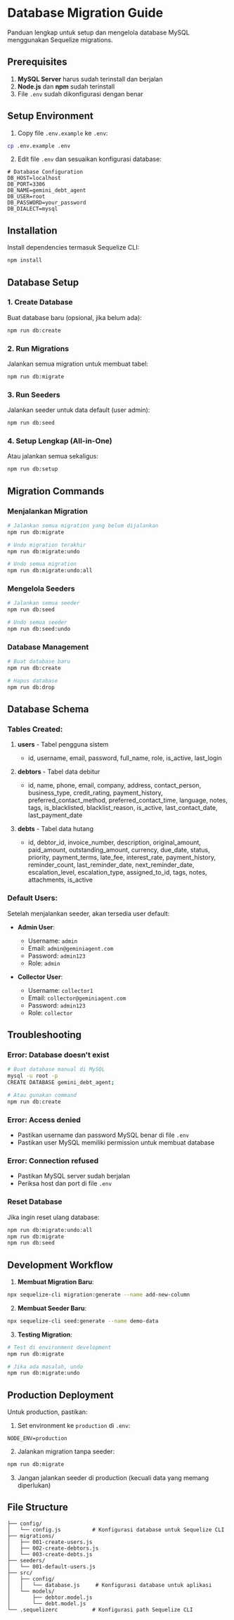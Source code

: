 # Database Migration Guide

Panduan lengkap untuk setup dan mengelola database MySQL menggunakan Sequelize migrations.

## Prerequisites

1. **MySQL Server** harus sudah terinstall dan berjalan
2. **Node.js** dan **npm** sudah terinstall
3. File `.env` sudah dikonfigurasi dengan benar

## Setup Environment

1. Copy file `.env.example` ke `.env`:
```bash
cp .env.example .env
```

2. Edit file `.env` dan sesuaikan konfigurasi database:
```env
# Database Configuration
DB_HOST=localhost
DB_PORT=3306
DB_NAME=gemini_debt_agent
DB_USER=root
DB_PASSWORD=your_password
DB_DIALECT=mysql
```

## Installation

Install dependencies termasuk Sequelize CLI:
```bash
npm install
```

## Database Setup

### 1. Create Database
Buat database baru (opsional, jika belum ada):
```bash
npm run db:create
```

### 2. Run Migrations
Jalankan semua migration untuk membuat tabel:
```bash
npm run db:migrate
```

### 3. Run Seeders
Jalankan seeder untuk data default (user admin):
```bash
npm run db:seed
```

### 4. Setup Lengkap (All-in-One)
Atau jalankan semua sekaligus:
```bash
npm run db:setup
```

## Migration Commands

### Menjalankan Migration
```bash
# Jalankan semua migration yang belum dijalankan
npm run db:migrate

# Undo migration terakhir
npm run db:migrate:undo

# Undo semua migration
npm run db:migrate:undo:all
```

### Mengelola Seeders
```bash
# Jalankan semua seeder
npm run db:seed

# Undo semua seeder
npm run db:seed:undo
```

### Database Management
```bash
# Buat database baru
npm run db:create

# Hapus database
npm run db:drop
```

## Database Schema

### Tables Created:

1. **users** - Tabel pengguna sistem
   - id, username, email, password, full_name, role, is_active, last_login

2. **debtors** - Tabel data debitur
   - id, name, phone, email, company, address, contact_person, business_type, credit_rating, payment_history, preferred_contact_method, preferred_contact_time, language, notes, tags, is_blacklisted, blacklist_reason, is_active, last_contact_date, last_payment_date

3. **debts** - Tabel data hutang
   - id, debtor_id, invoice_number, description, original_amount, paid_amount, outstanding_amount, currency, due_date, status, priority, payment_terms, late_fee, interest_rate, payment_history, reminder_count, last_reminder_date, next_reminder_date, escalation_level, escalation_type, assigned_to_id, tags, notes, attachments, is_active

### Default Users:

Setelah menjalankan seeder, akan tersedia user default:

- **Admin User**:
  - Username: `admin`
  - Email: `admin@geminiagent.com`
  - Password: `admin123`
  - Role: `admin`

- **Collector User**:
  - Username: `collector1`
  - Email: `collector@geminiagent.com`
  - Password: `admin123`
  - Role: `collector`

## Troubleshooting

### Error: Database doesn't exist
```bash
# Buat database manual di MySQL
mysql -u root -p
CREATE DATABASE gemini_debt_agent;

# Atau gunakan command
npm run db:create
```

### Error: Access denied
- Pastikan username dan password MySQL benar di file `.env`
- Pastikan user MySQL memiliki permission untuk membuat database

### Error: Connection refused
- Pastikan MySQL server sudah berjalan
- Periksa host dan port di file `.env`

### Reset Database
Jika ingin reset ulang database:
```bash
npm run db:migrate:undo:all
npm run db:migrate
npm run db:seed
```

## Development Workflow

1. **Membuat Migration Baru**:
```bash
npx sequelize-cli migration:generate --name add-new-column
```

2. **Membuat Seeder Baru**:
```bash
npx sequelize-cli seed:generate --name demo-data
```

3. **Testing Migration**:
```bash
# Test di environment development
npm run db:migrate

# Jika ada masalah, undo
npm run db:migrate:undo
```

## Production Deployment

Untuk production, pastikan:

1. Set environment ke `production` di `.env`:
```env
NODE_ENV=production
```

2. Jalankan migration tanpa seeder:
```bash
npm run db:migrate
```

3. Jangan jalankan seeder di production (kecuali data yang memang diperlukan)

## File Structure

```
├── config/
│   └── config.js          # Konfigurasi database untuk Sequelize CLI
├── migrations/
│   ├── 001-create-users.js
│   ├── 002-create-debtors.js
│   └── 003-create-debts.js
├── seeders/
│   └── 001-default-users.js
├── src/
│   ├── config/
│   │   └── database.js     # Konfigurasi database untuk aplikasi
│   └── models/
│       ├── debtor.model.js
│       └── debt.model.js
└── .sequelizerc           # Konfigurasi path Sequelize CLI
```